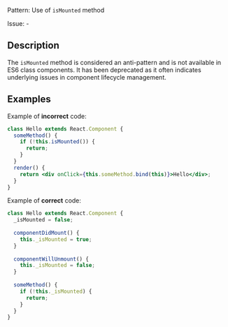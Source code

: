Pattern: Use of `isMounted` method

Issue: -

## Description

The `isMounted` method is considered an anti-pattern and is not available in ES6 class components. It has been deprecated as it often indicates underlying issues in component lifecycle management.

## Examples

Example of **incorrect** code:
```jsx
class Hello extends React.Component {
  someMethod() {
    if (!this.isMounted()) {
      return;
    }
  }
  render() {
    return <div onClick={this.someMethod.bind(this)}>Hello</div>;
  }
}
```

Example of **correct** code:
```jsx
class Hello extends React.Component {
  _isMounted = false;
  
  componentDidMount() {
    this._isMounted = true;
  }
  
  componentWillUnmount() {
    this._isMounted = false;
  }
  
  someMethod() {
    if (!this._isMounted) {
      return;
    }
  }
}
```